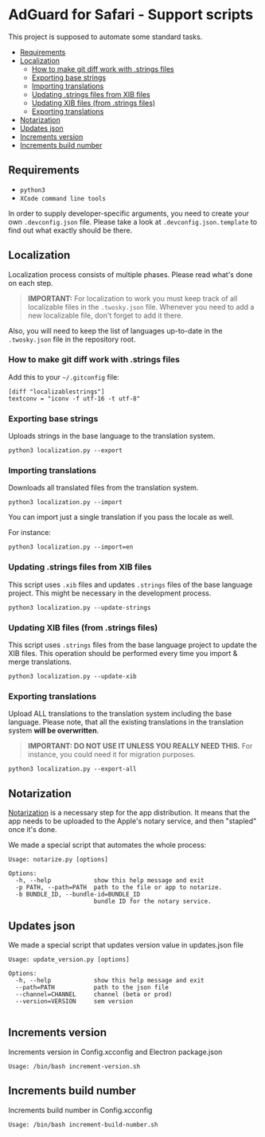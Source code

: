 # AdGuard for Safari - Support scripts

This project is supposed to automate some standard tasks.

- [Requirements](#requirements)
- [Localization](#localization)
  - [How to make git diff work with .strings files](#git-diff)
  - [Exporting base strings](#export)
  - [Importing translations](#import)
  - [Updating .strings files from XIB files](#strings-from-xib)
  - [Updating XIB files (from .strings files)](#xib-from-strings)
  - [Exporting translations](#export-all)
- [Notarization](#notarization)
- [Updates json](#updates)
- [Increments version](#increment-version)
- [Increments build number](#increment-build-number)

## <a id="requirements"></a> Requirements

- `python3`
- `XCode command line tools`

In order to supply developer-specific arguments, you need to create your own `.devconfig.json` file.
Please take a look at `.devconfig.json.template` to find out what exactly should be there.

## <a id="localization"></a> Localization

Localization process consists of multiple phases. Please read what's done on each step.

> **IMPORTANT:** For localization to work you must keep track of all localizable files in the `.twosky.json` file.
> Whenever you need to add a new localizable file, don't forget to add it there.

Also, you will need to keep the list of languages up-to-date in the `.twosky.json` file in the repository root.

### <a id="git-diff"></a> How to make git diff work with .strings files

Add this to your `~/.gitconfig` file:

```
[diff "localizablestrings"]
textconv = "iconv -f utf-16 -t utf-8"
```

### <a id="export"></a> Exporting base strings

Uploads strings in the base language to the translation system.

```
python3 localization.py --export
```

### <a id="import"></a> Importing translations

Downloads all translated files from the translation system.

```
python3 localization.py --import
```

You can import just a single translation if you pass the locale as well.

For instance:

```
python3 localization.py --import=en
```

### <a id="strings-from-xib"></a> Updating .strings files from XIB files

This script uses `.xib` files and updates `.strings` files of the base language project.
This might be necessary in the development process.

```
python3 localization.py --update-strings
```

### <a id="xib-from-strings"></a> Updating XIB files (from .strings files)

This script uses `.strings` files from the base language project to update the XIB files.
This operation should be performed every time you import & merge translations.

```
python3 localization.py --update-xib
```

### <a id="export-all"></a> Exporting translations

Upload ALL translations to the translation system including the base language.
Please note, that all the existing translations in the translation system **will be overwritten**.

> **IMPORTANT: DO NOT USE IT UNLESS YOU REALLY NEED THIS.**
> For instance, you could need it for migration purposes.

```
python3 localization.py --export-all
```

## <a id="notarization"></a> Notarization

[Notarization](https://developer.apple.com/documentation/security/notarizing_your_app_before_distribution) is a necessary step for the app distribution. It means that the app needs to be uploaded to the Apple's notary service, and then "stapled" once it's done.

We made a special script that automates the whole process:

```
Usage: notarize.py [options]

Options:
  -h, --help            show this help message and exit
  -p PATH, --path=PATH  path to the file or app to notarize.
  -b BUNDLE_ID, --bundle-id=BUNDLE_ID
                        bundle ID for the notary service.
```

## <a id="updates"></a> Updates json

We made a special script that updates version value in updates.json file

```
Usage: update_version.py [options]

Options:
  -h, --help            show this help message and exit
  --path=PATH           path to the json file
  --channel=CHANNEL     channel (beta or prod)
  --version=VERSION     sem version 
                        
```

## <a id="increment-version"></a> Increments version

Increments version in Config.xcconfig and Electron package.json

```
Usage: /bin/bash increment-version.sh 
```

## <a id="increment-build-number"></a> Increments build number

Increments build number in Config.xcconfig

```
Usage: /bin/bash increment-build-number.sh 
```
